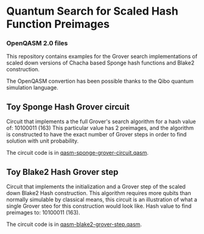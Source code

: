 # Quantum Search for Scaled Hash Function Preimages
### OpenQASM 2.0 files

This repository contains examples for the Grover search implementations of scaled down versions of Chacha based Sponge hash functions and Blake2 construction.

The OpenQASM convertion has been possible thanks to the Qibo quantum simulation language.

## Toy Sponge Hash Grover circuit

Circuit that implements a the full Grover's search algorithm for a hash value of: 10100011 (163) This particular value has 2 preimages, and the algorithm is constructed to have the exact number of Grover steps in order to find solution with unit probability. 

The circuit code is in [qasm-sponge-grover-circuit.qasm](https://github.com/Quantum-TII/quantum-search-scaled-hash-preimages/blob/layout/qasm-sponge-grover-circuit.qasm).

## Toy Blake2 Hash Grover step

Circuit that implements the initialization and a Grover step of the scaled down Blake2 Hash construction. This algorithm requires more qubits than normally simulable by classical means, this circuit is an illustration of what a single Grover steo for this construction would look like. Hash value to find preimages to: 10100011 (163). 

The circuit code is in [qasm-blake2-grover-step.qasm](https://github.com/Quantum-TII/quantum-search-scaled-hash-preimages/blob/layout/qasm-blake2-grover-step.qasm).
